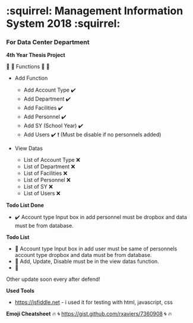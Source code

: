 # :squirrel: Management Information System 2018 :squirrel:

### For Data Center Department

**4th Year Thesis Project**

:sparkler: :sparkler: Functions :sparkler: :sparkler:

+ Add Function
  - Add Account Type :heavy_check_mark:
  - Add Department :heavy_check_mark:
  - Add Facilities :heavy_check_mark:
  - Add Personnel :heavy_check_mark:
  - Add SY (School Year) :heavy_check_mark:
  - Add Users :heavy_check_mark: :heavy_exclamation_mark: (Must be disable if no personnels added)

+ View Datas
  - List of Account Type :x:
  - List of Department :x:
  - List of Facilities :x:
  - List of Personnel :x:
  - List of SY :x:
  - List of Users :x:
  
**Todo List Done**
+ :heavy_check_mark: Account type Input box in add personnel must be dropbox and data must be from database.

**Todo List**
+ :pushpin: Account type Input box in add user must be same of personnels account type dropbox and data must be from database.
+ :pushpin: Add, Update, Disable must be in the view datas function.
+ :pushpin:

Other update soon every after defend!

**Used Tools**
+ https://jsfiddle.net - i used it for testing with html, javascript, css


**Emoji Cheatsheet**
:fire: :cyclone: https://gist.github.com/rxaviers/7360908 :cyclone: :fire:
